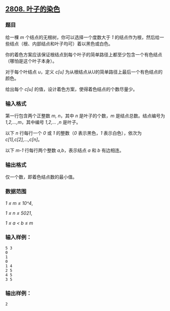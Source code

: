 ## [2808. 叶子的染色](https://www.acwing.com/problem/content/2810/)

### 题目

给一棵 *m* 个结点的无根树，你可以选择一个度数大于 *1* 的结点作为根，然后给一些结点（根、内部结点和叶子均可）着以黑色或白色。

你的着色方案应该保证根结点到每个叶子的简单路径上都至少包含一个有色结点（哪怕是这个叶子本身）。

对于每个叶结点 *u*，定义 *c[u]* 为从根结点从U的简单路径上最后一个有色结点的颜色。

给出每个 *c[u]* 的值，设计着色方案，使得着色结点的个数尽量少。

### 输入格式

第一行包含两个正整数 *m, n*，其中 *n* 是叶子的个数，*m* 是结点总数。结点编号为 *1,2,…,m*，其中编号 *1,2,… ,n* 是叶子。

以下 *n* 行每行一个 *0* 或 *1* 的整数（*0* 表示黑色，*1* 表示白色），依次为 *c[1],c[2],…,c[n]*。

以下 *m-1* 行每行两个整数 *a,b*，表示结点 *a* 和 *b* 有边相连。

### 输出格式

仅一个数，即着色结点数的最小值。

### 数据范围

*1 ≤ m ≤ 10^4*,

*1 ≤ n ≤ 5021*,

*1 ≤ a < b ≤ m*

### 输入样例：

```
5 3
0
1
0
1 4
2 5
4 5
3 5
```

### 输出样例：

```
2
```
